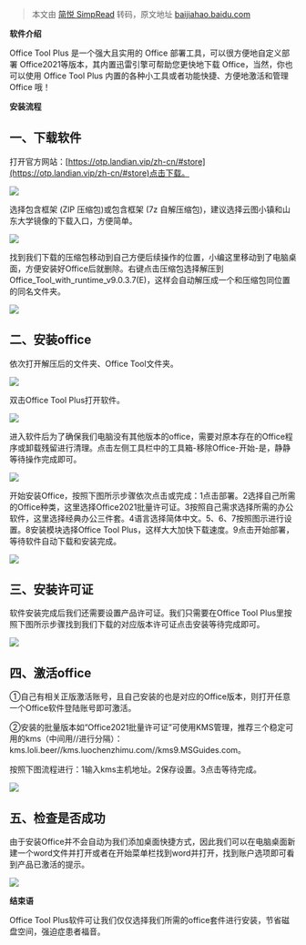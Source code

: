 > 本文由 [简悦 SimpRead](http://ksria.com/simpread/) 转码，原文地址 [baijiahao.baidu.com](https://baijiahao.baidu.com/s?id=1749263985039398754&wfr=spider&for=pc)

**软件介绍**

Office Tool Plus 是一个强大且实用的 Office 部署工具，可以很方便地自定义部署 Office2021等版本，其内置迅雷引擎可帮助您更快地下载 Office，当然，你也可以使用 Office Tool Plus 内置的各种小工具或者功能快捷、方便地激活和管理 Office 哦！

**安装流程**

## 一、下载软件

打开官方网站：[https://otp.landian.vip/zh-cn/#store](https://otp.landian.vip/zh-cn/#store)点击下载。

![](https://pics4.baidu.com/feed/aa64034f78f0f73668db1b5b85248c12ebc4133b.png@f_auto?token=20d9b154e5c928ebc13cf45a9b4897ba)

选择包含框架 (ZIP 压缩包)或包含框架 (7z 自解压缩包)，建议选择云图小镇和山东大学镜像的下载入口，方便简单。

![](https://pics7.baidu.com/feed/cefc1e178a82b90125494bd5ebfc967c3b12efe9.png@f_auto?token=f991fab21357fb06b9053a5db13994d4)

找到我们下载的压缩包移动到自己方便后续操作的位置，小编这里移动到了电脑桌面，方便安装好Office后就删除。右键点击压缩包选择解压到Office_Tool_with_runtime_v9.0.3.7(E)，这样会自动解压成一个和压缩包同位置的同名文件夹。

![](https://pics1.baidu.com/feed/241f95cad1c8a78652a0254fe178f63671cf5061.jpeg@f_auto?token=6003eb0b538866593f94174ecc5af392)

## 二、安装office

依次打开解压后的文件夹、Office Tool文件夹。

![](https://pics4.baidu.com/feed/50da81cb39dbb6fded7a80f384559413962b37ba.png@f_auto?token=3066b2986aaf8cc442b1ab28ad7e4860)

双击Office Tool Plus打开软件。

![](https://pics5.baidu.com/feed/e850352ac65c1038d292ef553f60ac18b17e8931.png@f_auto?token=2730e469707806e3cfdfbadbcb1ab3b5)

进入软件后为了确保我们电脑没有其他版本的office，需要对原本存在的Office程序或卸载残留进行清理。点击左侧工具栏中的工具箱-移除Office-开始-是，静静等待操作完成即可。

![](https://pics2.baidu.com/feed/b8389b504fc2d562c3d39e556160afe477c66c2f.png@f_auto?token=d88e2ce87c7df5d2656ae49357bb217a)

开始安装Office，按照下图所示步骤依次点击或完成：1点击部署。2选择自己所需的Office种类，这里选择Office2021批量许可证。3按照自己需求选择所需的办公软件，这里选择经典办公三件套。4语言选择简体中文。5、6、7按照图示进行设置。8安装模块选择Office Tool Plus，这样大大加快下载速度。9点击开始部署，等待软件自动下载和安装完成。

![](https://pics4.baidu.com/feed/96dda144ad345982ce68e2348d850ea6caef8436.png@f_auto?token=bdc161eecc9d2d5116bdaee06eeaf2bb)

## 三、安装许可证

软件安装完成后我们还需要设置产品许可证。我们只需要在Office Tool Plus里按照下图所示步骤找到我们下载的对应版本许可证点击安装等待完成即可。

![](https://pics6.baidu.com/feed/0b46f21fbe096b63c64e3a358a42b84feaf8acf8.png@f_auto?token=6697383bb092a363904a1ac260dd79ca)

## 四、激活office

①自己有相关正版激活账号，且自己安装的也是对应的Office版本，则打开任意一个Office软件登陆账号即可激活。

②安装的批量版本如“Office2021批量许可证”可使用KMS管理，推荐三个稳定可用的kms（中间用//进行分隔）：kms.loli.beer//kms.luochenzhimu.com//kms9.MSGuides.com。

按照下图流程进行：1输入kms主机地址。2保存设置。3点击等待完成。

![](https://pics4.baidu.com/feed/0b55b319ebc4b7456855914c4f8d211c8b821526.png@f_auto?token=67aa4a9796c7fb2b8dc6a17de1bfc091)

## 五、检查是否成功

由于安装Office并不会自动为我们添加桌面快捷方式，因此我们可以在电脑桌面新建一个word文件并打开或者在开始菜单栏找到word并打开，找到账户选项即可看到产品已激活的提示。

![](https://pics2.baidu.com/feed/8b13632762d0f703cbac5c0c908b6e362797c545.png@f_auto?token=1dd199b1e674ddae2b41116280e4c30e)

**结束语**

Office Tool Plus软件可让我们仅仅选择我们所需的office套件进行安装，节省磁盘空间，强迫症患者福音。


